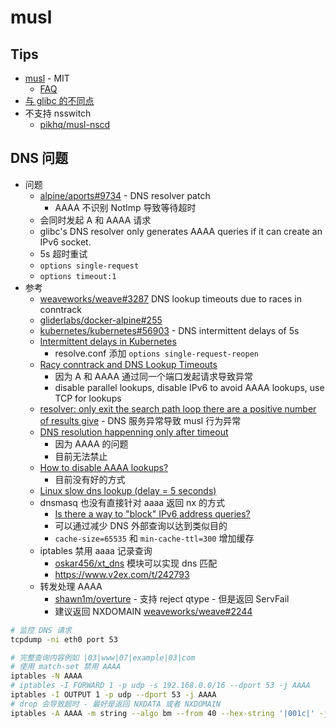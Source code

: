 # musl

## Tips
* [musl](https://musl.libc.org/) - MIT
  * [FAQ](https://www.musl-libc.org/faq.html)
* [与 glibc 的不同点](https://wiki.musl-libc.org/functional-differences-from-glibc.html)
* 不支持 nsswitch
  * [pikhq/musl-nscd](https://github.com/pikhq/musl-nscd)

## DNS 问题

* 问题
  * [alpine/aports#9734](https://gitlab.alpinelinux.org/alpine/aports/issues/9734) - DNS resolver patch
    * AAAA 不识别 NotImp 导致等待超时
  * 会同时发起 A 和 AAAA 请求
  * glibc's DNS resolver only generates AAAA queries if it can create an IPv6 socket.
  * 5s 超时重试
  * `options single-request`
  * `options timeout:1`
* 参考
  * [weaveworks/weave#3287](https://github.com/weaveworks/weave/issues/3287) DNS lookup timeouts due to races in conntrack
  * [gliderlabs/docker-alpine#255](https://github.com/gliderlabs/docker-alpine/issues/255)
  * [kubernetes/kubernetes#56903](https://github.com/kubernetes/kubernetes/issues/56903#issuecomment-462252499) - DNS intermittent delays of 5s 
  * [Intermittent delays in Kubernetes](https://medium.com/techmindtickle/e9de8239e2fa)
    * resolve.conf 添加 `options single-request-reopen`
  * [Racy conntrack and DNS Lookup Timeouts](https://dzone.com/articles/racy-conntrack-and-dns-lookup-timeouts)
    * 因为 A 和 AAAA 通过同一个端口发起请求导致异常
    * disable parallel lookups, disable IPv6 to avoid AAAA lookups, use TCP for lookups
  * [resolver: only exit the search path loop there are a positive number of results give](https://www.openwall.com/lists/musl/2018/03/30/4) - DNS 服务异常导致 musl 行为异常
  * [DNS resolution happenning only after timeout](https://www.openwall.com/lists/musl/2017/10/04/6)
    * 因为 AAAA 的问题
    * 目前无法禁止
  * [How to disable AAAA lookups?](https://serverfault.com/questions/632665)
    * 目前没有好的方式
  * [Linux slow dns lookup (delay = 5 seconds)](https://www.math.tamu.edu/~comech/tools/linux-slow-dns-lookup/)
  * dnsmasq 也没有直接针对 aaaa 返回 nx 的方式
    * [Is there a way to "block" IPv6 address queries?](http://lists.thekelleys.org.uk/pipermail/dnsmasq-discuss/2005q2/000229.html)
    * 可以通过减少 DNS 外部查询以达到类似目的
    * `cache-size=65535` 和 `min-cache-ttl=300` 增加缓存
  * iptables 禁用 aaaa 记录查询
    * [oskar456/xt_dns](https://github.com/oskar456/xt_dns) 模块可以实现 dns 匹配
    * https://www.v2ex.com/t/242793
  * 转发处理 AAAA
    * [shawn1m/overture](https://github.com/shawn1m/overture) - 支持 reject qtype - 但是返回 ServFail
    * 建议返回 NXDOMAIN [weaveworks/weave#2244](https://github.com/weaveworks/weave/issues/2244)

```bash
# 监控 DNS 请求
tcpdump -ni eth0 port 53

# 完整查询内容例如 |03|www|07|example|03|com
# 使用 match-set 禁用 AAAA
iptables -N AAAA
# iptables -I FORWARD 1 -p udp -s 192.168.0.0/16 --dport 53 -j AAAA
iptables -I OUTPUT 1 -p udp --dport 53 -j AAAA
# drop 会导致超时 - 最好是返回 NXDATA 或者 NXDOMAIN
iptables -A AAAA -m string --algo bm --from 40 --hex-string '|001c|' -j DROP
```

